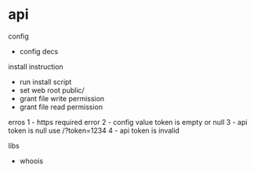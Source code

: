 # api

config
- config decs

install instruction
- run install script
- set web root public/
- grant file write permission
- grant file read permission

erros
1 - https required error
2 - config value token is empty or null
3 - api token is null use /?token=1234
4 - api token is invalid

libs 
- whoois